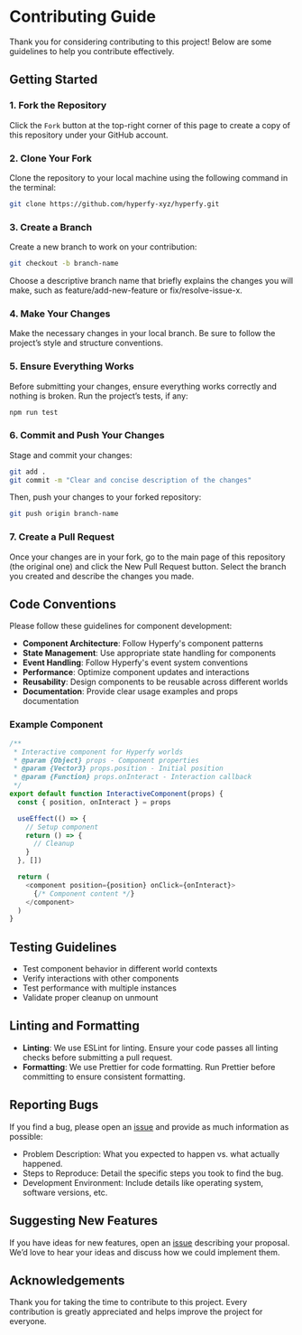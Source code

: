 # Contributing Guide

Thank you for considering contributing to this project! Below are some guidelines to help you contribute effectively.

## Getting Started

### 1. Fork the Repository

Click the `Fork` button at the top-right corner of this page to create a copy of this repository under your GitHub account.

### 2. Clone Your Fork

Clone the repository to your local machine using the following command in the terminal:

```bash
git clone https://github.com/hyperfy-xyz/hyperfy.git
```

### 3. Create a Branch

Create a new branch to work on your contribution:

```bash
git checkout -b branch-name
```

Choose a descriptive branch name that briefly explains the changes you will make, such as feature/add-new-feature or fix/resolve-issue-x.

### 4. Make Your Changes

Make the necessary changes in your local branch. Be sure to follow the project’s style and structure conventions.

### 5. Ensure Everything Works

Before submitting your changes, ensure everything works correctly and nothing is broken. Run the project’s tests, if any:

```bash
npm run test
```

### 6. Commit and Push Your Changes

Stage and commit your changes:

```bash
git add .
git commit -m "Clear and concise description of the changes"
```

Then, push your changes to your forked repository:

```bash
git push origin branch-name
```

### 7. Create a Pull Request

Once your changes are in your fork, go to the main page of this repository (the original one) and click the New Pull Request button. Select the branch you created and describe the changes you made.

## Code Conventions

Please follow these guidelines for component development:

- **Component Architecture**: Follow Hyperfy's component patterns
- **State Management**: Use appropriate state handling for components
- **Event Handling**: Follow Hyperfy's event system conventions
- **Performance**: Optimize component updates and interactions
- **Reusability**: Design components to be reusable across different worlds
- **Documentation**: Provide clear usage examples and props documentation

### Example Component

```javascript
/**
 * Interactive component for Hyperfy worlds
 * @param {Object} props - Component properties
 * @param {Vector3} props.position - Initial position
 * @param {Function} props.onInteract - Interaction callback
 */
export default function InteractiveComponent(props) {
  const { position, onInteract } = props

  useEffect(() => {
    // Setup component
    return () => {
      // Cleanup
    }
  }, [])

  return (
    <component position={position} onClick={onInteract}>
      {/* Component content */}
    </component>
  )
}
```

## Testing Guidelines

- Test component behavior in different world contexts
- Verify interactions with other components
- Test performance with multiple instances
- Validate proper cleanup on unmount

## Linting and Formatting

- **Linting**: We use ESLint for linting. Ensure your code passes all linting checks before submitting a pull request.
- **Formatting**: We use Prettier for code formatting. Run Prettier before committing to ensure consistent formatting.

## Reporting Bugs

If you find a bug, please open an [issue](https://github.com/hyperfy-xyz/hyperfy/issues) and provide as much information as possible:

- Problem Description: What you expected to happen vs. what actually happened.
- Steps to Reproduce: Detail the specific steps you took to find the bug.
- Development Environment: Include details like operating system, software versions, etc.

## Suggesting New Features

If you have ideas for new features, open an [issue](https://github.com/hyperfy-xyz/hyperfy/issues) describing your proposal. We’d love to hear your ideas and discuss how we could implement them.

## Acknowledgements

Thank you for taking the time to contribute to this project. Every contribution is greatly appreciated and helps improve the project for everyone.
